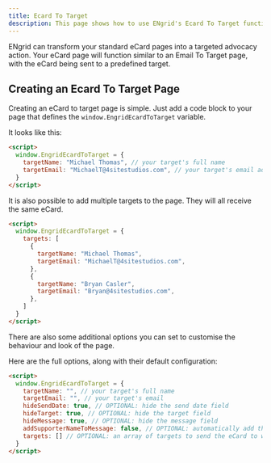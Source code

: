 ```yaml
---
title: Ecard To Target
description: This page shows how to use ENgrid's Ecard To Target functionality
---
```


ENgrid can transform your standard eCard pages into a targeted advocacy action.  Your eCard page will function similar to an Email To Target page, with the eCard being sent to a predefined target.

## Creating an Ecard To Target Page

Creating an eCard to target page is simple. Just add a code block to your page that defines the `window.EngridEcardToTarget` variable.

It looks like this:

```html
<script>
  window.EngridEcardToTarget = {
    targetName: "Michael Thomas", // your target's full name
    targetEmail: "MichaelT@4sitestudios.com", // your target's email address
  }
</script>
```
It is also possible to add multiple targets to the page. They will all receive the same eCard.

```html
<script>
  window.EngridEcardToTarget = {
    targets: [
      {
        targetName: "Michael Thomas",
        targetEmail: "MichaelT@4sitestudios.com",
      },
      {
        targetName: "Bryan Casler",
        targetEmail: "Bryan@4sitestudios.com",
      },
    ]
  }
</script>
```

There are also some additional options you can set to customise the behaviour and look of the page. 

Here are the full options, along with their default configuration:

```html
<script>
  window.EngridEcardToTarget = {
    targetName: "", // your target's full name
    targetEmail: "", // your target's email 
    hideSendDate: true, // OPTIONAL: hide the send date field
    hideTarget: true, // OPTIONAL: hide the target field
    hideMessage: true, // OPTIONAL: hide the message field
    addSupporterNameToMessage: false, // OPTIONAL: automatically add the supporter's name to the end of the message
    targets: [] // OPTIONAL: an array of targets to send the eCard to when you have multiple targets.  Each target should have a targetName and targetEmail property
  }
</script>
```


